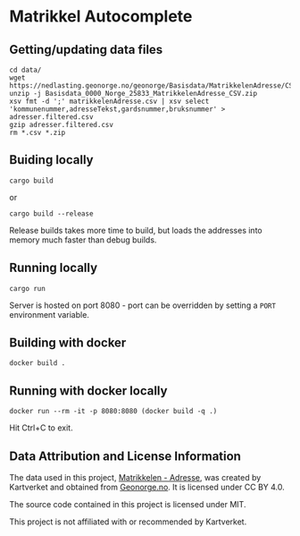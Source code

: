 # Matrikkel Autocomplete

## Getting/updating data files

```
cd data/
wget https://nedlasting.geonorge.no/geonorge/Basisdata/MatrikkelenAdresse/CSV/Basisdata_0000_Norge_25833_MatrikkelenAdresse_CSV.zip
unzip -j Basisdata_0000_Norge_25833_MatrikkelenAdresse_CSV.zip
xsv fmt -d ';' matrikkelenAdresse.csv | xsv select 'kommunenummer,adresseTekst,gardsnummer,bruksnummer' > adresser.filtered.csv
gzip adresser.filtered.csv
rm *.csv *.zip
```

## Buiding locally

```
cargo build
```

or

```
cargo build --release
```

Release builds takes more time to build, but loads the addresses into memory much faster than debug builds.

## Running locally

```
cargo run
```

Server is hosted on port 8080 - port can be overridden by setting a `PORT` environment variable.

## Building with docker

```
docker build .
```

## Running with docker locally

```
docker run --rm -it -p 8080:8080 (docker build -q .)
```

Hit Ctrl+C to exit.

## Data Attribution and License Information

The data used in this project, [Matrikkelen - Adresse](https://kartkatalog.geonorge.no/metadata/matrikkelen-adresse/f7df7a18-b30f-4745-bd64-d0863812350c), was created by Kartverket and obtained from [Geonorge.no](https://kartkatalog.geonorge.no/). It is licensed under CC BY 4.0.

The source code contained in this project is licensed under MIT.

This project is not affiliated with or recommended by Kartverket.

